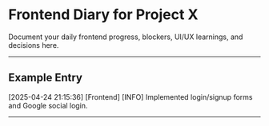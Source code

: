 # Frontend Diary for Project X

Document your daily frontend progress, blockers, UI/UX learnings, and decisions here.

---

## Example Entry
[2025-04-24 21:15:36] [Frontend] [INFO] Implemented login/signup forms and Google social login.

---
